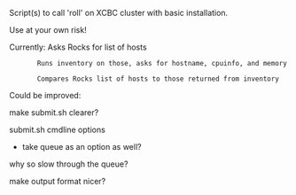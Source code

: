 Script(s) to call 'roll' on XCBC cluster with 
basic installation. 

Use at your own risk! 

Currently: Asks Rocks for list of hosts
           
           Runs inventory on those, asks for hostname, cpuinfo, and memory
 
           Compares Rocks list of hosts to those returned from inventory

Could be improved: 

 make submit.sh clearer?

 submit.sh cmdline options

  - take queue as an option as well?

 why so slow through the queue? 

 make output format nicer?
